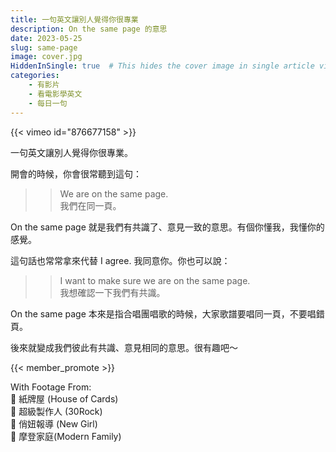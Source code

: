 ```yaml
---
title: 一句英文讓別人覺得你很專業
description: On the same page 的意思
date: 2023-05-25
slug: same-page
image: cover.jpg
HiddenInSingle: true  # This hides the cover image in single article view
categories:
    - 有影片
    - 看電影學英文
    - 每日一句
---
```


{{< vimeo id="876677158" >}}


一句英文讓別人覺得你很專業。

開會的時候，你會很常聽到這句：

>> We are on the same page.  
>> 我們在同一頁。

On the same page 就是我們有共識了、意見一致的意思。有個你懂我，我懂你的感覺。 

這句話也常常拿來代替 I agree. 我同意你。你也可以說：  

>> I want to make sure we are on the same page.  
>> 我想確認一下我們有共識。


On the same page 本來是指合唱團唱歌的時候，大家歌譜要唱同一頁，不要唱錯頁。 

後來就變成我們彼此有共識、意見相同的意思。很有趣吧～

{{< member_promote >}}

With Footage From:  
🎥 紙牌屋 (House of Cards)  
🎥 超級製作人 (30Rock)  
🎥 俏妞報導 (New Girl)  
🎥 摩登家庭(Modern Family) 



